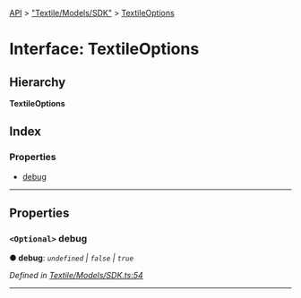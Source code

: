 [API](../README.md) > ["Textile/Models/SDK"](../modules/_textile_models_sdk_.md) > [TextileOptions](../interfaces/_textile_models_sdk_.textileoptions.md)

# Interface: TextileOptions

## Hierarchy

**TextileOptions**

## Index

### Properties

* [debug](_textile_models_sdk_.textileoptions.md#debug)

---

## Properties

<a id="debug"></a>

### `<Optional>` debug

**● debug**: *`undefined` \| `false` \| `true`*

*Defined in [Textile/Models/SDK.ts:54](https://github.com/textileio/react-native-sdk/blob/912c704/lib/Textile/Models/SDK.ts#L54)*

___

